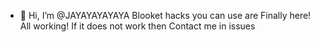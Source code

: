 - 👋 Hi, I’m @JAYAYAYAYAYA
Blooket hacks you can use are Finally here!
All working!
If it does not work then Contact me in issues
<!---
JAYAYAYAYAYAYA/JAYAYAYAYAYAYA is a ✨ special ✨ repository because its `README.md` (this file) appears on your GitHub profile.
You can click the Preview link to take a look at your changes.
--->
